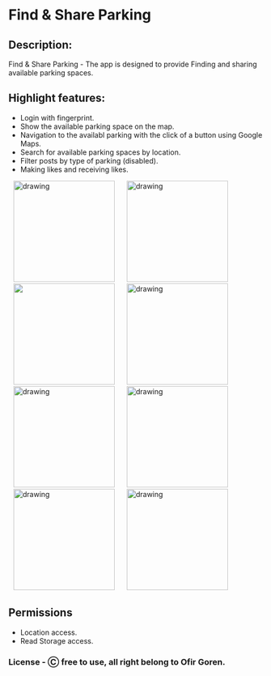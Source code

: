 # Find & Share Parking

## Description:

Find & Share Parking - The app is designed to provide Finding and sharing available parking spaces.



## Highlight features:
* Login with fingerprint.
* Show the available parking space on the map.
* Navigation to the availabl parking with the click of a button using Google Maps.
* Search for available parking spaces by location.
* Filter posts by type of parking (disabled).
* Making likes and receiving likes.





<p float="left">
<img src="https://user-images.githubusercontent.com/68231208/126630563-4b3ad6a1-774e-4049-96ae-7273834983db.jpg" alt="drawing" width="200" hspace="10">
<img src="https://user-images.githubusercontent.com/68231208/126631915-67304dc6-54a1-4b6f-9451-c9aa4b4be406.jpg" alt="drawing" width="200" hspace="10">
<img src="https://user-images.githubusercontent.com/68231208/126631174-b0082bfb-618e-4e44-aa78-27ffd96f9f03.jpg" width="200" hspace="10">
<img src="https://user-images.githubusercontent.com/68231208/126632053-5f5706d7-1ba5-4810-877a-f506c8a8a3f3.jpg" alt="drawing" width="200" hspace="10">
<img src="https://user-images.githubusercontent.com/68231208/126632261-8bbc1aa0-5dca-47e1-b8af-7e6e2ba831db.jpg" alt="drawing" width="200" hspace="10">
<img src="https://user-images.githubusercontent.com/68231208/126632381-a32e962e-546c-40cd-a372-e43052a66da5.jpg" alt="drawing" width="200" hspace="10">
 <img src="https://user-images.githubusercontent.com/68231208/126632592-fb622d79-143e-45d6-b03c-96bb4ed2d570.jpg" alt="drawing" width="200" hspace="10">
<img src="https://user-images.githubusercontent.com/68231208/126632509-26d56dcb-d421-42c3-a192-dbc3209366d7.jpg" alt="drawing" width="200" hspace="10">


</p>

## Permissions 
* Location access.
* Read Storage access.

### License - Ⓒ free to use, all right belong to Ofir Goren.














